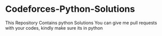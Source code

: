 # Codeforces-Python-Solutions
This Repository Contains python Solutions 
You can give me pull requests with your codes, kindly make sure its in python
